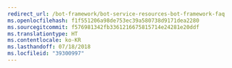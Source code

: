 ```yaml
---
redirect_url: /bot-framework/bot-service-resources-bot-framework-faq
ms.openlocfilehash: f1f551206a98de753ec39a580738d9171dea2280
ms.sourcegitcommit: f576981342fb3361216675815714e24281e20ddf
ms.translationtype: HT
ms.contentlocale: ko-KR
ms.lasthandoff: 07/18/2018
ms.locfileid: "39300997"
---
```

